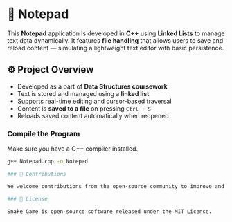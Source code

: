 # 📝 Notepad 

This **Notepad** application is developed in **C++** using **Linked Lists** to manage text data dynamically. It features **file handling** that allows users to save and reload content — simulating a lightweight text editor with basic persistence.

## ⚙️ Project Overview

- Developed as a part of **Data Structures coursework**
- Text is stored and managed using a **linked list**
- Supports real-time editing and cursor-based traversal
- Content is **saved to a file** on pressing `Ctrl + S`
- Reloads saved content automatically when reopened

### Compile the Program

Make sure you have a C++ compiler installed.

```bash
g++ Notepad.cpp -o Notepad

### 🤝 Contributions

We welcome contributions from the open-source community to improve and enhance the Snake Game!

### 📄 License

Snake Game is open-source software released under the MIT License.
